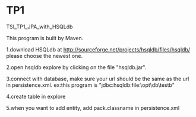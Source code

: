 TP1
===

TSI_TP1_JPA_with_HSQLdb

This program is built by Maven.

1.download HSQLdb at http://sourceforge.net/projects/hsqldb/files/hsqldb/
  please choose the newest one.

2.open hsqldb explore by clicking on the file "hsqldb.jar".

3.connect with database, make sure your url should be the same as the url in persistence.xml.
  ex:this program is "jdbc:hsqldb:file:\opt\db\testb"
  
4.create table in explore

5.when you want to add entity, add <class>pack.classname<class> in persistence.xml

